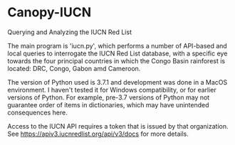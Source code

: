 # Canopy-IUCN

Querying and Analyzing the IUCN Red List

The main program is 'iucn.py', which performs a number of API-based and local queries to interrogate the IUCN Red List database, with a specific eye towards the four principal countries in which the Congo Basin rainforest is located: DRC, Congo, Gabon amd Cameroon.

The version of Python used is 3.7.1 and development was done in a MacOS environment. I haven't tested it for Windows compatibility, or for earlier versions of Python. For example, pre-3.7 versions of Python may not guarantee order of items in dictionaries, which may have unintended consequences here. 

Access to the IUCN API requires a token that is issued by that organization. See https://apiv3.iucnredlist.org/api/v3/docs for more details.
